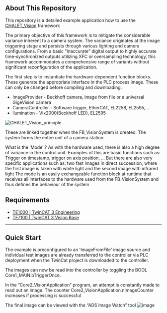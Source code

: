 ## About This Repository
This repository is a detailed example application how to use the [CHALET_Vision](https://github.com/Beckhoff-Switzerland/CHALET_Vision) framework

The primary objective of this framework is to mitigate the considerable variance inherent to a camera system. The variance originates at the image triggering stage and persists through various lighting and camera configurations. From a basic "inaccurate" digital output to highly accurate time-synchronized outputs utilizing XFC or oversampling technology, this framework accommodates a comprehensive range of variants without significant reconfiguration of the application.

The first step is to instantiate the hardware-dependent function blocks. These generate the appropriate interface in the PLC process image. These can only be changed before compiling and downloading.
- ImageProvider - Beckhoff camera, image from file or a universal GigeVision camera
- CameraController - Software trigger, EtherCAT, EL2258, EL2595,...
- llumination - VIx2000(Beckhoff LED), EL2595
  
 ![CHALET_Vision_principle](https://github.com/user-attachments/assets/911d8609-bae2-4461-8d49-6e3e61b398cd)
 
These are linked together when the FB_VisionSystem is created. The system forms the entire unit of a camera station.

What is the ‘Mode’ ?
As with the hardware used, there is also a high degree of variance in the control unit. Examples of this are basic functions such as: Trigger on timestamp, trigger on axis position, ...
But there are also very specific applications such as: two fast images in direct succession, where the first image is taken with white light and the second image with infrared light
The mode is an easily exchangeable function block at runtime that receives all interfaces to the hardware used from the FB_VisionSystem and thus defines the behaviour of the system

## Requirements
- [TE1000 | TwinCAT 3 Engineering](https://www.beckhoff.com/en-en/products/automation/twincat/texxxx-twincat-3-engineering/te1000.html)
- [TF7100 | TwinCAT 3 Vision Base]( https://www.beckhoff.com/de-ch/produkte/automation/twincat/tfxxxx-twincat-3-functions/tf7xxx-vision/tf7100.html)



---
## Quick Start
The example is preconfigured to an 'ImageFromFile' image source and individual test images are already transferred to the controller via PLC deployment when the TwinCat project is downloaded to the controller.

The images can now be read into the controller by toggling the BOOL Core1_MAIN.bTriggerOnce.

In the “Core2_VisionApplication” program, an attempt is constantly made to read out an image. The counter Core2_VisionApplication.nImageCounter increases if processing is successful

The final image can be viewed with the “ADS Image Watch” tool
![image](https://github.com/user-attachments/assets/cf551b4e-889f-44a5-ad80-71750497ced5)
